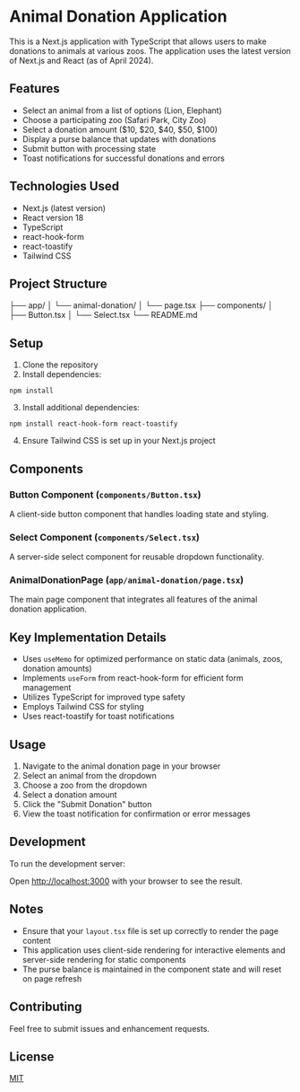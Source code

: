 # Animal Donation Application

This is a Next.js application with TypeScript that allows users to make donations to animals at various zoos. The application uses the latest version of Next.js and React (as of April 2024).

## Features

- Select an animal from a list of options (Lion, Elephant)
- Choose a participating zoo (Safari Park, City Zoo)
- Select a donation amount ($10, $20, $40, $50, $100)
- Display a purse balance that updates with donations
- Submit button with processing state
- Toast notifications for successful donations and errors

## Technologies Used

- Next.js (latest version)
- React version 18
- TypeScript
- react-hook-form
- react-toastify
- Tailwind CSS

## Project Structure


├── app/
│   └── animal-donation/
│       └── page.tsx
├── components/
│   ├── Button.tsx
│   └── Select.tsx
└── README.md

## Setup

1. Clone the repository
2. Install dependencies:

```npm install```

3. Install additional dependencies:

```npm install react-hook-form react-toastify```

4. Ensure Tailwind CSS is set up in your Next.js project

## Components

### Button Component (`components/Button.tsx`)

A client-side button component that handles loading state and styling.

### Select Component (`components/Select.tsx`)

A server-side select component for reusable dropdown functionality.

### AnimalDonationPage (`app/animal-donation/page.tsx`)

The main page component that integrates all features of the animal donation application.

## Key Implementation Details

- Uses `useMemo` for optimized performance on static data (animals, zoos, donation amounts)
- Implements `useForm` from react-hook-form for efficient form management
- Utilizes TypeScript for improved type safety
- Employs Tailwind CSS for styling
- Uses react-toastify for toast notifications

## Usage

1. Navigate to the animal donation page in your browser
2. Select an animal from the dropdown
3. Choose a zoo from the dropdown
4. Select a donation amount
5. Click the "Submit Donation" button
6. View the toast notification for confirmation or error messages

## Development

To run the development server:

Open [http://localhost:3000](http://localhost:3000) with your browser to see the result.

## Notes

- Ensure that your `layout.tsx` file is set up correctly to render the page content
- This application uses client-side rendering for interactive elements and server-side rendering for static components
- The purse balance is maintained in the component state and will reset on page refresh

## Contributing

Feel free to submit issues and enhancement requests.

## License

[MIT](https://choosealicense.com/licenses/mit/)